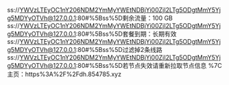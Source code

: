 ss://YWVzLTEyOC1nY206NDM2YmMyYWEtNDBjYi00ZjI2LTg5ODgtMmY5Yjg5MDYyOTVh@127.0.0.1:80#%5Bss%5D剩余流量：100 GB
ss://YWVzLTEyOC1nY206NDM2YmMyYWEtNDBjYi00ZjI2LTg5ODgtMmY5Yjg5MDYyOTVh@127.0.0.1:80#%5Bss%5D套餐到期：长期有效
ss://YWVzLTEyOC1nY206NDM2YmMyYWEtNDBjYi00ZjI2LTg5ODgtMmY5Yjg5MDYyOTVh@127.0.0.1:80#%5Bss%5D过滤掉2条线路
ss://YWVzLTEyOC1nY206NDM2YmMyYWEtNDBjYi00ZjI2LTg5ODgtMmY5Yjg5MDYyOTVh@127.0.0.1:80#%5Bss%5D若节点失效请重新拉取节点信息    %7C 主页：https%3A%2F%2Fdh.854785.xyz
